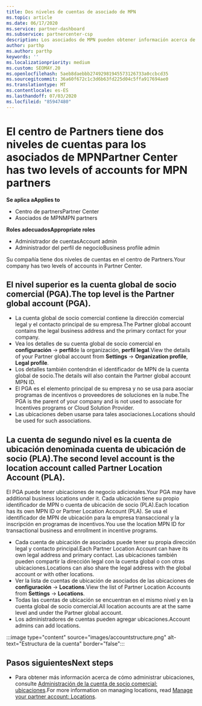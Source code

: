 ```yaml
---
title: Dos niveles de cuentas de asociado de MPN
ms.topic: article
ms.date: 06/17/2020
ms.service: partner-dashboard
ms.subservice: partnercenter-csp
description: Los asociados de MPN pueden obtener información acerca de los dos niveles de cuentas del centro de Partners, la cuenta global de socio comercial (PGA) y la cuenta de ubicación de asociados (PLA).
author: parthp
ms.author: parthp
keywords: ''
ms.localizationpriority: medium
ms.custom: SEOMAY.20
ms.openlocfilehash: 5aeb8daebbb27492981945573126733a0ccbcd35
ms.sourcegitcommit: 36a60f672c1c3d6b63fd225d04c5ffa917694ae0
ms.translationtype: MT
ms.contentlocale: es-ES
ms.lasthandoff: 07/03/2020
ms.locfileid: "85947480"
---
```

# <a name="partner-center-has-two-levels-of-accounts-for-mpn-partners"></a><span data-ttu-id="ed718-103">El centro de Partners tiene dos niveles de cuentas para los asociados de MPN</span><span class="sxs-lookup"><span data-stu-id="ed718-103">Partner Center has two levels of accounts for MPN partners</span></span>

<span data-ttu-id="ed718-104">**Se aplica a**</span><span class="sxs-lookup"><span data-stu-id="ed718-104">**Applies to**</span></span>

- <span data-ttu-id="ed718-105">Centro de partners</span><span class="sxs-lookup"><span data-stu-id="ed718-105">Partner Center</span></span>
- <span data-ttu-id="ed718-106">Asociados de MPN</span><span class="sxs-lookup"><span data-stu-id="ed718-106">MPN partners</span></span>

<span data-ttu-id="ed718-107">**Roles adecuados**</span><span class="sxs-lookup"><span data-stu-id="ed718-107">**Appropriate roles**</span></span>

- <span data-ttu-id="ed718-108">Administrador de cuentas</span><span class="sxs-lookup"><span data-stu-id="ed718-108">Account admin</span></span>
- <span data-ttu-id="ed718-109">Administrador del perfil de negocio</span><span class="sxs-lookup"><span data-stu-id="ed718-109">Business profile admin</span></span>


<span data-ttu-id="ed718-110">Su compañía tiene dos niveles de cuentas en el centro de Partners.</span><span class="sxs-lookup"><span data-stu-id="ed718-110">Your company has two levels of accounts in Partner Center.</span></span>

## <a name="the-top-level-is-the-partner-global-account-pga"></a><span data-ttu-id="ed718-111">El nivel superior es la cuenta global de socio comercial (PGA).</span><span class="sxs-lookup"><span data-stu-id="ed718-111">The top level is the Partner global account (PGA).</span></span>

- <span data-ttu-id="ed718-112">La cuenta global de socio comercial contiene la dirección comercial legal y el contacto principal de su empresa.</span><span class="sxs-lookup"><span data-stu-id="ed718-112">The Partner global account contains the legal business address and the primary contact for your company.</span></span> 
- <span data-ttu-id="ed718-113">Vea los detalles de su cuenta global de socio comercial en **configuración**  ->  **perfil**de la organización, **perfil legal**.</span><span class="sxs-lookup"><span data-stu-id="ed718-113">View the details of your Partner global account from **Settings** -> **Organization profile**, **Legal profile**.</span></span>
- <span data-ttu-id="ed718-114">Los detalles también contendrán el identificador de MPN de la cuenta global de socio.</span><span class="sxs-lookup"><span data-stu-id="ed718-114">The details will also contain the Partner global account MPN ID.</span></span> 
- <span data-ttu-id="ed718-115">El PGA es el elemento principal de su empresa y no se usa para asociar programas de incentivos o proveedores de soluciones en la nube.</span><span class="sxs-lookup"><span data-stu-id="ed718-115">The PGA is the parent of your company and is not used to associate for Incentives programs or Cloud Solution Provider.</span></span> 
- <span data-ttu-id="ed718-116">Las ubicaciones deben usarse para tales asociaciones.</span><span class="sxs-lookup"><span data-stu-id="ed718-116">Locations should be used for such associations.</span></span>

## <a name="the-second-level-account-is-the-location-account-called-partner-location-account-pla"></a><span data-ttu-id="ed718-117">La cuenta de segundo nivel es la cuenta de ubicación denominada cuenta de ubicación de socio (PLA).</span><span class="sxs-lookup"><span data-stu-id="ed718-117">The second level account is the location account called Partner Location Account (PLA).</span></span>

<span data-ttu-id="ed718-118">El PGA puede tener ubicaciones de negocio adicionales.</span><span class="sxs-lookup"><span data-stu-id="ed718-118">Your PGA may have additional business locations under it.</span></span> <span data-ttu-id="ed718-119">Cada ubicación tiene su propio identificador de MPN o cuenta de ubicación de socio (PLA).</span><span class="sxs-lookup"><span data-stu-id="ed718-119">Each location has its own MPN ID or Partner Location Account (PLA).</span></span> <span data-ttu-id="ed718-120">Se usa el identificador de MPN de ubicación para la empresa transaccional y la inscripción en programas de incentivos.</span><span class="sxs-lookup"><span data-stu-id="ed718-120">You use the location MPN ID for transactional business and enrollment in incentive programs.</span></span>

- <span data-ttu-id="ed718-121">Cada cuenta de ubicación de asociados puede tener su propia dirección legal y contacto principal.</span><span class="sxs-lookup"><span data-stu-id="ed718-121">Each Partner Location Account can have its own legal address and primary contact.</span></span> <span data-ttu-id="ed718-122">Las ubicaciones también pueden compartir la dirección legal con la cuenta global o con otras ubicaciones.</span><span class="sxs-lookup"><span data-stu-id="ed718-122">Locations can also share the legal address with the global account or with other locations.</span></span>
- <span data-ttu-id="ed718-123">Ver la lista de cuentas de ubicación de asociados de las ubicaciones de **configuración**  ->  **Locations**.</span><span class="sxs-lookup"><span data-stu-id="ed718-123">View the list of Partner Location Accounts from **Settings** -> **Locations**.</span></span>
- <span data-ttu-id="ed718-124">Todas las cuentas de ubicación se encuentran en el mismo nivel y en la cuenta global de socio comercial.</span><span class="sxs-lookup"><span data-stu-id="ed718-124">All location accounts are at the same level and under the Partner global account.</span></span>
- <span data-ttu-id="ed718-125">Los administradores de cuentas pueden agregar ubicaciones.</span><span class="sxs-lookup"><span data-stu-id="ed718-125">Account admins can add locations.</span></span>

:::image type="content" source="images/accountstructure.png" alt-text="Estructura de la cuenta" border="false":::

## <a name="next-steps"></a><span data-ttu-id="ed718-127">Pasos siguientes</span><span class="sxs-lookup"><span data-stu-id="ed718-127">Next steps</span></span>

- <span data-ttu-id="ed718-128">Para obtener más información acerca de cómo administrar ubicaciones, consulte [Administración de la cuenta de socio comercial: ubicaciones](manage-locations.md).</span><span class="sxs-lookup"><span data-stu-id="ed718-128">For more information on managing locations, read [Manage your partner account: Locations](manage-locations.md).</span></span>
